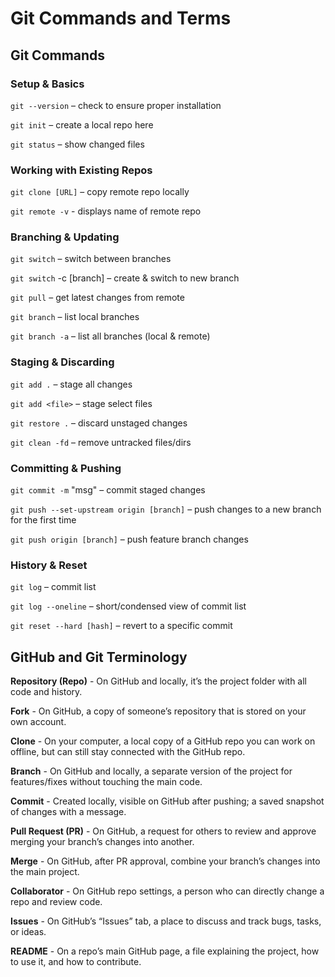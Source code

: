 # Git Commands and Terms

## Git Commands

### Setup & Basics

`git --version` – check to ensure proper installation

`git init` – create a local repo here

`git status` – show changed files

### Working with Existing Repos

`git clone [URL]` – copy remote repo locally

`git remote -v` - displays name of remote repo

### Branching & Updating

`git switch` – switch between branches

`git switch` -c [branch] – create & switch to new branch

`git pull` – get latest changes from remote

`git branch` – list local branches

`git branch -a` – list all branches (local & remote)

### Staging & Discarding

`git add .` – stage all changes

`git add <file>` – stage select files

`git restore .` – discard unstaged changes

`git clean -fd` – remove untracked files/dirs

### Committing & Pushing

`git commit -m` "msg" – commit staged changes

`git push --set-upstream origin [branch]` – push changes to a new branch for the first time

`git push origin [branch]` – push feature branch changes

### History & Reset

`git log` – commit list

`git log --oneline` – short/condensed view of commit list

`git reset --hard [hash]` – revert to a specific commit

## GitHub and Git Terminology

**Repository (Repo)** - On GitHub and locally, it’s the project folder with all code and history.

**Fork** - On GitHub, a copy of someone’s repository that is stored on your own account.

**Clone** - On your computer, a local copy of a GitHub repo you can work on offline, but can still stay connected with the GitHub repo.

**Branch** - On GitHub and locally, a separate version of the project for features/fixes without touching the main code.

**Commit** - Created locally, visible on GitHub after pushing; a saved snapshot of changes with a message.

**Pull Request (PR)** - On GitHub, a request for others to review and approve merging your branch’s changes into another.

**Merge** - On GitHub, after PR approval, combine your branch’s changes into the main project.

**Collaborator** - On GitHub repo settings, a person who can directly change a repo and review code.

**Issues** - On GitHub’s “Issues” tab, a place to discuss and track bugs, tasks, or ideas.

**README** - On a repo’s main GitHub page, a file explaining the project, how to use it, and how to contribute.

